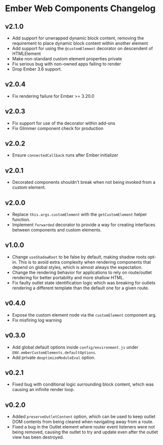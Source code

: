 Ember Web Components Changelog
==============================

## v2.1.0

- Add support for unwrapped dynamic block content, removing the requirement to place dynamic block content within another element
- Add support for using the `@customElement` decorator on descendent of HTMLElement
- Make non-standard custom element properties private
- Fix serious bug with non-owned apps failing to render
- Drop Ember 3.6 support.

## v2.0.4

- Fix rendering failure for Ember >= 3.20.0

## v2.0.3

- Fix support for use of the decorator within add-ons
- Fix Glimmer component check for production

## v2.0.2

- Ensure `connectedCallback` runs after Ember initializer

## v2.0.1

- Decorated components shouldn't break when not being invoked from a custom element.

## v2.0.0

- Replace `this.args.customElement` with the `getCustomElement` helper function.
- Implement `forwarded` decorator to provide a way for creating interfaces between components and custom elements.

## v1.0.0

- Change `useShadowRoot` to be false by default, making shadow roots opt-in.  This is to avoid extra complexity when rendering components that depend on global styles, which is almost always the expectation.
- Change the rendering behavior for applications to rely on route/outlet rendering for better portability and more shallow HTML.
- Fix faulty outlet state identification logic which was breaking for outlets rendering a different template than the default one for a given route.

## v0.4.0

- Expose the custom element node via the `customElement` component arg.
- Fix misfiring log warning

## v0.3.0

- Add global default options inside `config/environment.js` under `ENV.emberCustomElements.defaultOptions`.
- Add private `deoptimizeModuleEval` option.

## v0.2.1

- Fixed bug with conditional logic surrounding block content, which was causing an infinite render loop.

## v0.2.0

- Added `preserveOutletContent` option, which can be used to keep outlet DOM contents from being cleared when navigating away from a route.
- Fixed a bug in the Outlet element where router event listeners were not being removed, causing the outlet to try and update even after the outlet view has been destroyed.
